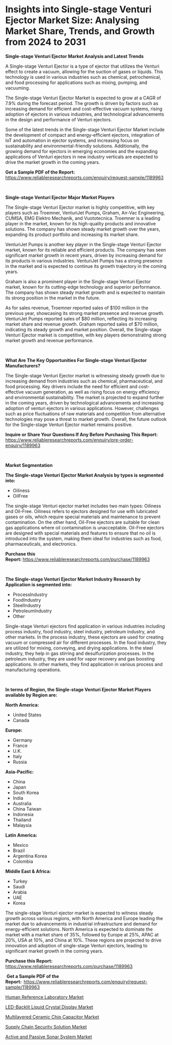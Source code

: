 <p><h1>Insights into Single-stage Venturi Ejector Market Size: Analysing Market Share, Trends, and Growth from 2024 to 2031</h1></p><p><strong>Single-stage Venturi Ejector Market Analysis and Latest Trends</strong></p>
<p><p>A Single-stage Venturi Ejector is a type of ejector that utilizes the Venturi effect to create a vacuum, allowing for the suction of gases or liquids. This technology is used in various industries such as chemical, petrochemical, and food processing for applications such as mixing, pumping, and vacuuming.</p><p>The Single-stage Venturi Ejector Market is expected to grow at a CAGR of 7.9% during the forecast period. The growth is driven by factors such as increasing demand for efficient and cost-effective vacuum systems, rising adoption of ejectors in various industries, and technological advancements in the design and performance of Venturi ejectors. </p><p>Some of the latest trends in the Single-stage Venturi Ejector Market include the development of compact and energy-efficient ejectors, integration of IoT and automation in ejector systems, and increasing focus on sustainability and environmental-friendly solutions. Additionally, the growing demand for ejectors in emerging economies and the expanding applications of Venturi ejectors in new industry verticals are expected to drive the market growth in the coming years.</p></p>
<p><strong>Get a Sample PDF of the Report:&nbsp;</strong> <a href="https://www.reliableresearchreports.com/enquiry/request-sample/1189963">https://www.reliableresearchreports.com/enquiry/request-sample/1189963</a></p>
<p>&nbsp;</p>
<p><strong>Single-stage Venturi Ejector Major Market Players</strong></p>
<p><p>The Single-stage Venturi Ejector market is highly competitive, with key players such as Troemner, VenturiJet Pumps, Graham, Air-Vac Engineering, CUMSA, EMG Elektro Mechanik, and Vuototecnica. Troemner is a leading player in the market, known for its high-quality products and innovative solutions. The company has shown steady market growth over the years, expanding its product portfolio and increasing its market share.</p><p>VenturiJet Pumps is another key player in the Single-stage Venturi Ejector market, known for its reliable and efficient products. The company has seen significant market growth in recent years, driven by increasing demand for its products in various industries. VenturiJet Pumps has a strong presence in the market and is expected to continue its growth trajectory in the coming years.</p><p>Graham is also a prominent player in the Single-stage Venturi Ejector market, known for its cutting-edge technology and superior performance. The company has shown steady market growth and is expected to maintain its strong position in the market in the future.</p><p>As for sales revenue, Troemner reported sales of $100 million in the previous year, showcasing its strong market presence and revenue growth. VenturiJet Pumps reported sales of $80 million, reflecting its increasing market share and revenue growth. Graham reported sales of $70 million, indicating its steady growth and market position. Overall, the Single-stage Venturi Ejector market is competitive, with key players demonstrating strong market growth and revenue performance.</p></p>
<p>&nbsp;</p>
<p><strong>What Are The Key Opportunities For Single-stage Venturi Ejector Manufacturers?</strong></p>
<p><p>The Single-stage Venturi Ejector market is witnessing steady growth due to increasing demand from industries such as chemical, pharmaceutical, and food processing. Key drivers include the need for efficient and cost-effective vacuum generation, as well as rising focus on energy efficiency and environmental sustainability. The market is projected to expand further in the coming years, driven by technological advancements and increasing adoption of venturi ejectors in various applications. However, challenges such as price fluctuations of raw materials and competition from alternative technologies may pose a threat to market growth. Overall, the future outlook for the Single-stage Venturi Ejector market remains positive.</p></p>
<p><strong>Inquire or Share Your Questions If Any Before Purchasing This Report:</strong> <a href="https://www.reliableresearchreports.com/enquiry/pre-order-enquiry/1189963">https://www.reliableresearchreports.com/enquiry/pre-order-enquiry/1189963</a></p>
<p>&nbsp;</p>
<p><strong>Market Segmentation</strong></p>
<p><strong>The Single-stage Venturi Ejector Market Analysis by types is segmented into:</strong></p>
<p><ul><li>Oiliness</li><li>OilFree</li></ul></p>
<p><p>The single-stage Venturi ejector market includes two main types: Oiliness and Oil-Free. Oiliness refers to ejectors designed for use with lubricated gases or oils, which require special materials and maintenance to prevent contamination. On the other hand, Oil-Free ejectors are suitable for clean gas applications where oil contamination is unacceptable. Oil-Free ejectors are designed with special materials and features to ensure that no oil is introduced into the system, making them ideal for industries such as food, pharmaceuticals, and electronics.</p></p>
<p><strong>Purchase this Report:&nbsp;</strong><a href="https://www.reliableresearchreports.com/purchase/1189963">https://www.reliableresearchreports.com/purchase/1189963</a></p>
<p>&nbsp;</p>
<p><strong>The Single-stage Venturi Ejector Market Industry Research by Application is segmented into:</strong></p>
<p><ul><li>ProcessIndustry</li><li>FoodIndustry</li><li>SteelIndustry</li><li>PetroleumIndustry</li><li>Other</li></ul></p>
<p><p>Single-stage Venturi ejectors find application in various industries including process industry, food industry, steel industry, petroleum industry, and other markets. In the process industry, these ejectors are used for creating vacuum or compressed air for different processes. In the food industry, they are utilized for mixing, conveying, and drying applications. In the steel industry, they help in gas stirring and desulfurization processes. In the petroleum industry, they are used for vapor recovery and gas boosting applications. In other markets, they find application in various process and manufacturing operations.</p></p>
<p>&nbsp;</p>
<p><strong>In terms of Region, the Single-stage Venturi Ejector Market Players available by Region are:</strong></p>
<p>
    <p> <strong> North America: </strong>
        <ul>
            <li>United States</li>
            <li>Canada</li>
        </ul>
        </p> 
    <p> <strong> Europe: </strong>
        <ul>
            <li>Germany</li>
            <li>France</li>
            <li>U.K.</li>
            <li>Italy</li>
            <li>Russia</li>
        </ul>
        </p> 
    <p> <strong> Asia-Pacific: </strong>
        <ul>
            <li>China</li>
            <li>Japan</li>
            <li>South Korea</li>
            <li>India</li>
            <li>Australia</li>
            <li>China Taiwan</li>
            <li>Indonesia</li>
            <li>Thailand</li>
            <li>Malaysia</li>
        </ul>
        </p> 
    <p> <strong> Latin America: </strong>
        <ul>
            <li>Mexico</li>
            <li>Brazil</li>
            <li>Argentina Korea</li>
            <li>Colombia</li>
        </ul>
        </p> 
    <p> <strong> Middle East & Africa: </strong>
        <ul>
            <li>Turkey</li>
            <li>Saudi</li>
            <li>Arabia</li>
            <li>UAE</li>
            <li>Korea</li>
        </ul>
    </p>
    </p>
<p><p>The single-stage Venturi ejector market is expected to witness steady growth across various regions, with North America and Europe leading the market due to advancements in industrial infrastructure and demand for energy-efficient solutions. North America is expected to dominate the market with a market share of 35%, followed by Europe at 25%, APAC at 20%, USA at 10%, and China at 10%. These regions are projected to drive innovation and adoption of single-stage Venturi ejectors, leading to significant market growth in the coming years.</p></p>
<p><strong>Purchase this Report: </strong><a href="https://www.reliableresearchreports.com/purchase/1189963">https://www.reliableresearchreports.com/purchase/1189963</a></p>
<p>&nbsp;<strong>Get a Sample PDF of the Report:&nbsp;&nbsp;</strong><a href="https://www.reliableresearchreports.com/enquiry/request-sample/1189963">https://www.reliableresearchreports.com/enquiry/request-sample/1189963</a></p>
<p><strong></strong></p>
<p><p><a href="https://full-wildebeest-80b.notion.site/Human-Reference-Laboratory-Market-Analysis-and-Market-Size-Global-Industry-Overview-Market-Segment-d64f4f0e92bc4b3e96a2c0dec0a86134">Human Reference Laboratory Market</a></p><p><a href="https://view.publitas.com/reportprime-1/led-backlit-liquid-crystal-display-market-challenges-opportunities-and-growth-drivers-and-major-market-players-forecasted-for-period-from-2024-2031/">LED-Backlit Liquid Crystal Display Market</a></p><p><a href="https://view.publitas.com/reportprime-1/multilayered-ceramic-chip-capacitor-market-offer-valuable-insights-into-market-size-market-share-market-trends-and-projections-spanning-from-2024-to-2031/">Multilayered Ceramic Chip Capacitor Market</a></p><p><a href="https://pretty-mail-caf.notion.site/Supply-Chain-Security-Solution-Market-Size-Growth-Outlook-from-2024-to-2031-projecting-at-Market-s-f1cfaa81fcda47df9373334b42d7965d">Supply Chain Security Solution Market</a></p><p><a href="https://flame-sidecar-702.notion.site/Active-and-Passive-Sonar-System-Market-Size-Reflecting-a-Forecast-Till-2031-Market-By-Type-By-Appl-f85ff01bd2ae460d97ec5e1e33ddaa74">Active and Passive Sonar System Market</a></p></p>